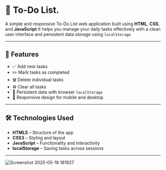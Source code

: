 # 📝 To-Do List.

A simple and responsive To-Do List web application built using **HTML**, **CSS**, and **JavaScript**
It helps you manage your daily tasks effectively with a clean user interface and persistent data storage using `localStorage` 
 
---
## 🚀 Features 
- ✅ Add new tasks 
- ✏️ Mark tasks as completed
- 🗑️ Delete individual tasks
- ♻️ Clear all tasks
- 💾 Persistent data with browser `localStorage`
- 📱 Responsive design for mobile and desktop  

---

## 🛠️ Technologies Used

- **HTML5** – Structure of the app  
- **CSS3** – Styling and layout  
- **JavaScript** – Functionality and interactivity  
- **localStorage** – Saving tasks across sessions

---

![Screenshot 2025-05-18 181927](https://github.com/user-attachments/assets/7a6e12d6-0bfb-4fa0-b9e7-79824df77c03)

